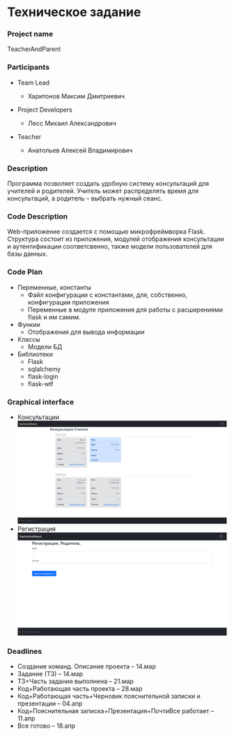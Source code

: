 # Техническое задание

### Project name
TeacherAndParent

### Participants 

* Team Lead 
  * Харитонов Максим Дмитриевич

* Project Developers
  * Лесс Михаил Александрович

* Teacher
  * Анатольев Алексей Владимирович

### Description
Программа позволяет создать удобную систему консультаций для учителей и родителей.
Учитель может распределять время для консультаций, а родитель – выбрать нужный сеанс.

### Code Description
Web-приложение создается с помощью микрофреймворка Flask. 
Структура состоит из приложения, модулей отображения консультации и аутентификации соответсвенно, также модели пользователей для базы данных.

### Code Plan
* Переменные, константы
  * Файл конфигурации с константами, для, собственно, конфигурации приложения
  * Переменные в модуле приложения для работы с расширениями flask и им самим.
* Функии
  * Отображения для вывода информации
* Классы
  * Модели БД
* Библиотеки
  * Flask
  * sqlalchemy
  * flask-login
  * flask-wtf

### Graphical interface
* Консультации
![consultations](consultation.png)
* Регистрация
![signup](signup.png)

### Deadlines
* Создание команд. Описание проекта – 14.мар
* Задание (ТЗ) – 14.мар
* ТЗ+Часть задания выполнена – 21.мар
* Код+Работающая часть проекта – 28.мар
* Код+Работающая часть+Черновик пояснительной записки и презентации – 04.апр
* Код+Пояснительная записка+Презентация+ПочтиВсе работает – 11.апр
* Все готово – 18.апр